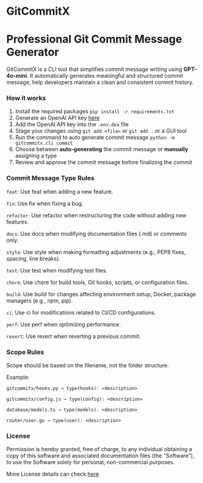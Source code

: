 # GitCommitX

# Professional Git Commit Message Generator
GitCommitX is a CLI tool that simplifies commit message writing using **GPT-4o-mini**. It automatically generates meaningful and structured commit message, help developers maintain a clean and consistent commit history.

### How it works
1. Install the required packages `pip install -r requirements.txt`
2. Generate an OpenAI API key [here](https://platform.openai.com/api-keys)
3. Add the OpenAI API key into the `.env.dev` file
4. Stage your changes using `git add <file>` or `git add .` or a GUI tool
5. Run the command to auto generate commit message `python -m gitcommitx.cli commit`
6. Choose between **auto-generating** the commit message or **manually** assigning a type
7. Review and approve the commit message before finalizing the commit

### Commit Message Type Rules

`feat`: Use feat when adding a new feature.

`fix`: Use fix when fixing a bug.

`refactor`: Use refactor when restructuring the code without adding new features.

`docs`: Use docs when modifying documentation files (.md) or comments only.

`style`: Use style when making formatting adjustments (e.g., PEP8 fixes, spacing, line breaks).

`test`: Use test when modifying test files.

`chore`: Use chore for build tools, Git hooks, scripts, or configuration files.

`build`: Use build for changes affecting environment setup, Docker, package managers (e.g., npm, pip).

`ci`: Use ci for modifications related to CI/CD configurations.

`perf`: Use perf when optimizing performance.

`revert`: Use revert when reverting a previous commit.

### Scope Rules

Scope should be based on the filename, not the folder structure.

Example:

`gitcommitx/hooks.py → type(hooks): <description>`

`gitcommitx/config.js → type(config): <description>`

`database/models.ts → type(models): <description>`

`router/user.go → type(user): <description>`

### License
Permission is hereby granted, free of charge, to any individual obtaining a copy
of this software and associated documentation files (the "Software"), to use the
Software solely for personal, non-commercial purposes.

More License details can check [here](https://github.com/mitchhuang777/GitCommitX?tab=License-1-ov-file)
